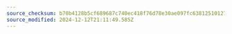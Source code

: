 ```yaml
---
source_checksum: b70b4128b5cf689687c740ec418f76d78e30ae097fc638125101277cf97748ba
source_modified: 2024-12-12T21:11:49.585Z
---
```


